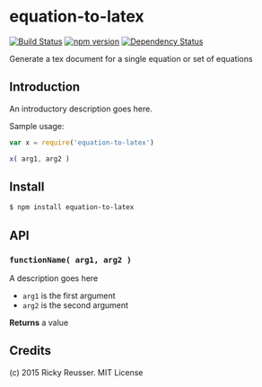 # equation-to-latex

[![Build Status](https://travis-ci.org/rreusser/equation-to-latex.svg)](https://travis-ci.org/rreusser/equation-to-latex) [![npm version](https://badge.fury.io/js/equation-to-latex.svg)](http://badge.fury.io/js/equation-to-latex) [![Dependency Status](https://david-dm.org/rreusser/equation-to-latex.svg)](https://david-dm.org/rreusser/equation-to-latex)

Generate a tex document for a single equation or set of equations


## Introduction

An introductory description goes here.

Sample usage:

```javascript
var x = require('equation-to-latex')

x( arg1, arg2 )
```


## Install

```sh
$ npm install equation-to-latex
```


## API

### `functionName( arg1, arg2 )`
A description goes here

* `arg1` is the first argument
* `arg2` is the second argument

**Returns** a value


## Credits

(c) 2015 Ricky Reusser. MIT License
